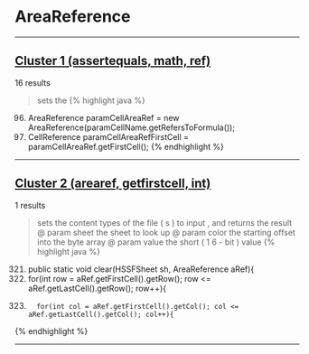 # AreaReference

***

## [Cluster 1 (assertequals, math, ref)](./1)
16 results
> sets the 
{% highlight java %}
96. AreaReference paramCellAreaRef = new AreaReference(paramCellName.getRefersToFormula());
97. CellReference paramCellAreaRefFirstCell = paramCellAreaRef.getFirstCell();
{% endhighlight %}

***

## [Cluster 2 (arearef, getfirstcell, int)](./2)
1 results
> sets the content types of the file ( s ) to input , and returns the result @ param sheet the sheet to look up @ param color the starting offset into the byte array @ param value the short ( 1 6 - bit ) value 
{% highlight java %}
321. public static void clear(HSSFSheet sh, AreaReference aRef){
322.   for(int row = aRef.getFirstCell().getRow(); row <= aRef.getLastCell().getRow(); row++){
325.       for(int col = aRef.getFirstCell().getCol(); col <= aRef.getLastCell().getCol(); col++){
{% endhighlight %}

***

